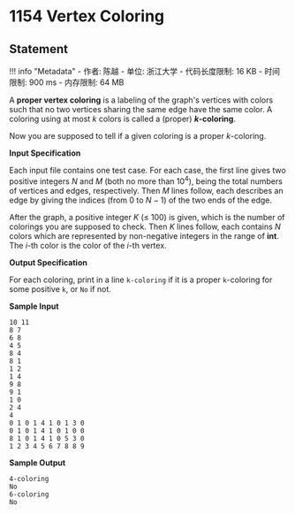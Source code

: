 
# 1154 Vertex Coloring

## Statement

!!! info "Metadata"
    - 作者: 陈越
    - 单位: 浙江大学
    - 代码长度限制: 16 KB
    - 时间限制: 900 ms
    - 内存限制: 64 MB

A **proper vertex coloring** is a labeling of the graph's vertices with colors such that no two vertices sharing the same edge have the same color.  A coloring using at most $k$ colors is called a (proper) **$k$-coloring**.

Now you are supposed to tell if a given coloring is a proper $k$-coloring.

**Input Specification**

Each input file contains one test case. For each case, the first line gives two positive integers $N$ and $M$ (both no more than $10^4$), being the total numbers of vertices and edges, respectively. Then $M$ lines follow, each describes an edge by giving the indices (from 0 to $N-1$) of the two ends of the edge.

After the graph, a positive integer $K$ ($\le$ 100) is given, which is the number of colorings you are supposed to check. Then $K$ lines follow, each contains $N$ colors which are represented by non-negative integers in the range of **int**.  The $i$-th color is the color of the $i$-th vertex.

**Output Specification**

For each coloring, print in a line `k-coloring` if it is a proper `k`-coloring for some positive `k`, or `No` if not.

**Sample Input**
```plaintext
10 11
8 7
6 8
4 5
8 4
8 1
1 2
1 4
9 8
9 1
1 0
2 4
4
0 1 0 1 4 1 0 1 3 0
0 1 0 1 4 1 0 1 0 0
8 1 0 1 4 1 0 5 3 0
1 2 3 4 5 6 7 8 8 9
```

**Sample Output**
```plaintext
4-coloring
No
6-coloring
No
```

